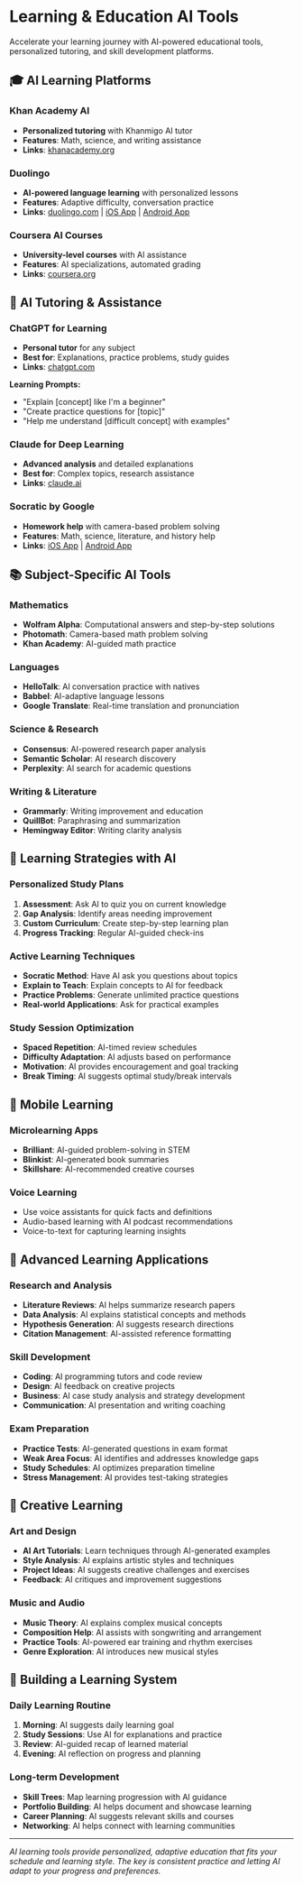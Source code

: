 # Learning & Education AI Tools

Accelerate your learning journey with AI-powered educational tools, personalized tutoring, and skill development platforms.

## 🎓 AI Learning Platforms

### **Khan Academy AI**
- **Personalized tutoring** with Khanmigo AI tutor
- **Features**: Math, science, and writing assistance
- **Links**: [khanacademy.org](https://khanacademy.org)

### **Duolingo**
- **AI-powered language learning** with personalized lessons
- **Features**: Adaptive difficulty, conversation practice
- **Links**: [duolingo.com](https://duolingo.com) | [iOS App](https://apps.apple.com/app/duolingo/id570060128) | [Android App](https://play.google.com/store/apps/details?id=com.duolingo)

### **Coursera AI Courses**
- **University-level courses** with AI assistance
- **Features**: AI specializations, automated grading
- **Links**: [coursera.org](https://coursera.org)

## 🤖 AI Tutoring & Assistance

### **ChatGPT for Learning**
- **Personal tutor** for any subject
- **Best for**: Explanations, practice problems, study guides
- **Links**: [chatgpt.com](https://chatgpt.com)

**Learning Prompts:**
- "Explain [concept] like I'm a beginner"
- "Create practice questions for [topic]"
- "Help me understand [difficult concept] with examples"

### **Claude for Deep Learning**
- **Advanced analysis** and detailed explanations
- **Best for**: Complex topics, research assistance
- **Links**: [claude.ai](https://claude.ai)

### **Socratic by Google**
- **Homework help** with camera-based problem solving
- **Features**: Math, science, literature, and history help
- **Links**: [iOS App](https://apps.apple.com/app/socratic-by-google/id1014164514) | [Android App](https://play.google.com/store/apps/details?id=com.google.socratic.android)

## 📚 Subject-Specific AI Tools

### **Mathematics**
- **Wolfram Alpha**: Computational answers and step-by-step solutions
- **Photomath**: Camera-based math problem solving
- **Khan Academy**: AI-guided math practice

### **Languages**
- **HelloTalk**: AI conversation practice with natives
- **Babbel**: AI-adaptive language lessons
- **Google Translate**: Real-time translation and pronunciation

### **Science & Research**
- **Consensus**: AI-powered research paper analysis
- **Semantic Scholar**: AI research discovery
- **Perplexity**: AI search for academic questions

### **Writing & Literature**
- **Grammarly**: Writing improvement and education
- **QuillBot**: Paraphrasing and summarization
- **Hemingway Editor**: Writing clarity analysis

## 🎯 Learning Strategies with AI

### **Personalized Study Plans**
1. **Assessment**: Ask AI to quiz you on current knowledge
2. **Gap Analysis**: Identify areas needing improvement
3. **Custom Curriculum**: Create step-by-step learning plan
4. **Progress Tracking**: Regular AI-guided check-ins

### **Active Learning Techniques**
- **Socratic Method**: Have AI ask you questions about topics
- **Explain to Teach**: Explain concepts to AI for feedback
- **Practice Problems**: Generate unlimited practice questions
- **Real-world Applications**: Ask for practical examples

### **Study Session Optimization**
- **Spaced Repetition**: AI-timed review schedules
- **Difficulty Adaptation**: AI adjusts based on performance
- **Motivation**: AI provides encouragement and goal tracking
- **Break Timing**: AI suggests optimal study/break intervals

## 📱 Mobile Learning

### **Microlearning Apps**
- **Brilliant**: AI-guided problem-solving in STEM
- **Blinkist**: AI-generated book summaries
- **Skillshare**: AI-recommended creative courses

### **Voice Learning**
- Use voice assistants for quick facts and definitions
- Audio-based learning with AI podcast recommendations
- Voice-to-text for capturing learning insights

## 🔬 Advanced Learning Applications

### **Research and Analysis**
- **Literature Reviews**: AI helps summarize research papers
- **Data Analysis**: AI explains statistical concepts and methods
- **Hypothesis Generation**: AI suggests research directions
- **Citation Management**: AI-assisted reference formatting

### **Skill Development**
- **Coding**: AI programming tutors and code review
- **Design**: AI feedback on creative projects
- **Business**: AI case study analysis and strategy development
- **Communication**: AI presentation and writing coaching

### **Exam Preparation**
- **Practice Tests**: AI-generated questions in exam format
- **Weak Area Focus**: AI identifies and addresses knowledge gaps
- **Study Schedules**: AI optimizes preparation timeline
- **Stress Management**: AI provides test-taking strategies

## 🎨 Creative Learning

### **Art and Design**
- **AI Art Tutorials**: Learn techniques through AI-generated examples
- **Style Analysis**: AI explains artistic styles and techniques
- **Project Ideas**: AI suggests creative challenges and exercises
- **Feedback**: AI critiques and improvement suggestions

### **Music and Audio**
- **Music Theory**: AI explains complex musical concepts
- **Composition Help**: AI assists with songwriting and arrangement
- **Practice Tools**: AI-powered ear training and rhythm exercises
- **Genre Exploration**: AI introduces new musical styles

## 🔗 Building a Learning System

### **Daily Learning Routine**
1. **Morning**: AI suggests daily learning goal
2. **Study Sessions**: Use AI for explanations and practice
3. **Review**: AI-guided recap of learned material
4. **Evening**: AI reflection on progress and planning

### **Long-term Development**
- **Skill Trees**: Map learning progression with AI guidance
- **Portfolio Building**: AI helps document and showcase learning
- **Career Planning**: AI suggests relevant skills and courses
- **Networking**: AI helps connect with learning communities

---

*AI learning tools provide personalized, adaptive education that fits your schedule and learning style. The key is consistent practice and letting AI adapt to your progress and preferences.*